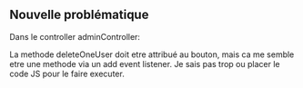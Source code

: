 ## Nouvelle problématique

Dans le controller adminController: 

La methode deleteOneUser doit etre attribué au bouton, mais ca me semble etre une methode via un add event listener.
Je sais pas trop ou placer le code JS pour le faire executer.